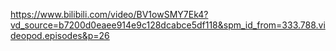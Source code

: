 https://www.bilibili.com/video/BV1owSMY7Ek4?vd_source=b7200d0eaee914e9c128dcabce5df118&spm_id_from=333.788.videopod.episodes&p=26